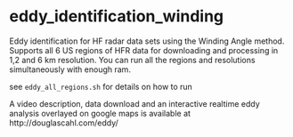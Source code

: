 # eddy_identification_winding
Eddy identification for HF radar data sets using the Winding Angle method. Supports all 6 US regions of HFR data for downloading and processing in 1,2 and 6 km resolution. You can run all the regions and resolutions simultaneously with enough ram. 


see <code>eddy_all_regions.sh</code> for details on how to run


<p>
</p>
A video description, data download and an interactive realtime eddy analysis overlayed on google maps is available at http://douglascahl.com/eddy/
